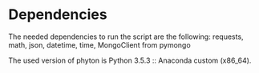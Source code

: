 # Dependencies

The needed dependencies to run the script are the following:
requests, math, json, datetime, time,
MongoClient from pymongo

The used version of phyton is Python 3.5.3 :: Anaconda custom (x86_64).
